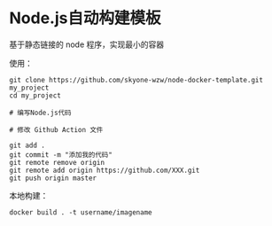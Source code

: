 # Node.js自动构建模板

基于静态链接的 node 程序，实现最小的容器

使用：

```shell
git clone https://github.com/skyone-wzw/node-docker-template.git my_project
cd my_project

# 编写Node.js代码

# 修改 Github Action 文件

git add .
git commit -m "添加我的代码"
git remote remove origin
git remote add origin https://github.com/XXX.git
git push origin master
```

本地构建：

```shell
docker build . -t username/imagename
```
